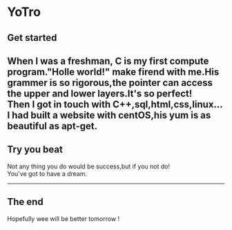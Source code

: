 # YoTro

## Get started
When I was a freshman, C is my first compute program."Holle world!" make firend with me.His grammer is so rigorous,the pointer can access the upper and lower layers.It's so perfect!  
Then I got in touch with C++,sql,html,css,linux...
I had built a website with centOS,his <strong>yum</strong> is as beautiful as <strong>apt-get</strong>.
---

## Try you beat
Not any thing you do would be success,but if you not do!  
You've got to have a dream.

---

## The end
Hopefully wee will be better tomorrow !



